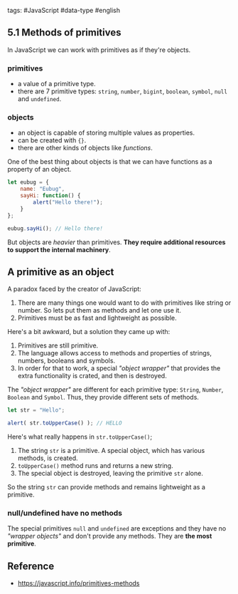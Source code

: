 tags: #JavaScript #data-type #english

## 5.1 Methods of primitives
In JavaScript we can work with primitives as if they're objects.
### primitives
- a value of a primitive type.
-  there are 7 primitive types: `string`, `number`, `bigint`, `boolean`, `symbol`, `null` and `undefined`.
### objects
- an object is capable of storing multiple values as properties.
- can be created with `{}`.
- there are other kinds of objects like *functions*.
	
One of the best thing about objects is that we can have functions as a property of an object.
```js
let eubug = {
	name: "Eubug",
	sayHi: function() {
		alert("Hello there!");
	}
};

eubug.sayHi(); // Hello there!
```

But objects are *heavier* than primitives. **They require additional resources to support the internal machinery**.

## A primitive as an object
A paradox faced by the creator of JavaScript:
1. There are many things one would want to do with primitives like string or number. So lets put them as methods and let one use it.
2. Primitives must be as fast and lightweight as possible.

Here's a bit awkward, but a solution they came up with:
1. Primitives are still primitive.
2. The language allows access to methods and properties of strings, numbers, booleans and symbols.
3. In order for that to work, a special *"object wrapper"* that provides the extra functionality is crated, and then is destroyed.

The *"object wrapper"* are different for each primitive type: `String`, `Number`, `Boolean` and `Symbol`. Thus, they provide different sets of methods.

```js
let str = "Hello";

alert( str.toUpperCase() ); // HELLO
```

Here's what really happens in `str.toUpperCase()`;
1. The string `str` is a primitive. A special object, which has various methods, is created.
2. `toUpperCase()` method runs and returns a new string.
3. The special object is destroyed, leaving the primitive `str` alone.

So the string `str` can provide methods and remains lightweight as a primitive.

### null/undefined have no methods
The special primitives `null` and `undefined` are exceptions and they have no *"wrapper objects"* and don't provide any methods. They are **the most primitive**.

## Reference
- https://javascript.info/primitives-methods